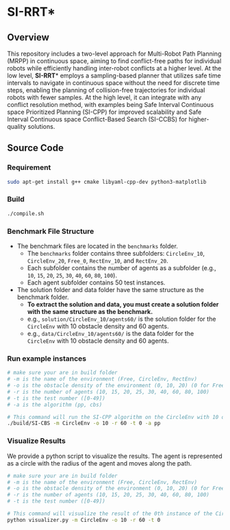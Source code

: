 # SI-RRT*

## Overview

This repository includes a two-level approach for Multi-Robot Path Planning (MRPP) in continuous space, aiming to find conflict-free paths for individual robots while efficiently handling inter-robot conflicts at a higher level. 
At the low level, **SI-RRT*** employs a sampling-based planner that utilizes safe time intervals to navigate in continuous space without the need for discrete time steps, enabling the planning of collision-free trajectories for individual robots with fewer samples. 
At the high level, it can integrate with any conflict resolution method, with examples being Safe Interval Continuous space Prioritized Planning (SI-CPP) for improved scalability and Safe Interval Continuous space Conflict-Based Search (SI-CCBS) for higher-quality solutions.

## Source Code
### Requirement
```bash
sudo apt-get install g++ cmake libyaml-cpp-dev python3-matplotlib
```


### Build
```bash
./compile.sh
```
### Benchmark File Structure
- The benchmark files are located in the `benchmarks` folder.
    - The `benchmarks` folder contains three subfolders: `CircleEnv_10`, `CircleEnv_20`, `Free_0`, `RectEnv_10`, and `RectEnv_20`.
    - Each subfolder contains the number of agents as a subfolder (e.g., `10`, `15`, `20`, `25`, `30`, `40`, `60`, `80`, `100`).
    - Each agent subfolder contains 50 test instances.
- The solution folder and data folder have the same structure as the benchmark folder.
  - **To extract the solution and data, you must create a solution folder with the same structure as the benchmark.**
  - e.g., `solution/CircleEnv_10/agents60/` is the solution folder for the `CircleEnv` with 10 obstacle density and 60 agents.
  - e.g., `data/CircleEnv_10/agents60/` is the data folder for the `CircleEnv` with 10 obstacle density and 60 agents.

### Run example instances
```bash
# make sure your are in build folder
# -m is the name of the environment (Free, CircleEnv, RectEnv)
# -o is the obstacle density of the environment (0, 10, 20) (0 for Free) (10, 20 for RectEnv)
# -r is the number of agents (10, 15, 20, 25, 30, 40, 60, 80, 100)
# -t is the test number ([0-49])
# -a is the algorithm (pp, cbs)

# This command will run the SI-CPP algorithm on the CircleEnv with 10 obstacle density and 60 agents for the 0th instance.
./build/SI-CBS -m CircleEnv -o 10 -r 60 -t 0 -a pp
```

### Visualize Results
We provide a python script to visualize the results.
The agent is represented as a circle with the radius of the agent and moves along the path.
```bash
# make sure your are in build folder
# -m is the name of the environment (Free, CircleEnv, RectEnv)
# -o is the obstacle density of the environment (0, 10, 20) (0 for Free) (10, 20 for RectEnv)
# -r is the number of agents (10, 15, 20, 25, 30, 40, 60, 80, 100)
# -t is the test number ([0-49])

# This command will visualize the result of the 0th instance of the CircleEnv with 10 obstacle density and 60 agents.
python visualizer.py -m CircleEnv -o 10 -r 60 -t 0
```